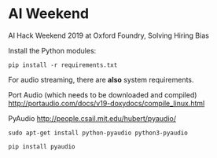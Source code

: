 # AI Weekend

AI Hack Weekend 2019 at Oxford Foundry, Solving Hiring Bias

Install the Python modules:

`pip install -r requirements.txt`

For audio streaming, there are **also** system requirements.

Port Audio (which needs to be downloaded and compiled)
http://portaudio.com/docs/v19-doxydocs/compile_linux.html

PyAudio
http://people.csail.mit.edu/hubert/pyaudio/

`sudo apt-get install python-pyaudio python3-pyaudio`

`pip install pyaudio`
